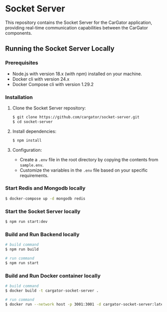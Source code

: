 # Socket Server

This repository contains the Socket Server for the CarGator application, providing real-time communication capabilities between the CarGator components.

## Running the Socket Server Locally

### Prerequisites

- Node.js with version 18.x (with npm) installed on your machine.
- Docker cli with version 24.x
- Docker Compose cli with version 1.29.2

### Installation

1. Clone the Socket Server repository:

    ```bash
    $ git clone https://github.com/cargator/socket-server.git
    $ cd socket-server
    ```

2. Install dependencies:

    ```bash
    $ npm install
    ```

3. Configuration:

    - Create a `.env` file in the root directory by copying the contents from `sample.env`.
    - Customize the variables in the `.env` file based on your specific requirements.

### Start Redis and Mongodb locally

```bash
$ docker-compose up -d mongodb redis
```

### Start the Socket Server locally

```bash
$ npm run start:dev
```

### Build and Run Backend locally

```bash
# build command
$ npm run build
```

```bash
# run command
$ npm run start
```

### Build and Run Docker container locally

```bash
# build command
$ docker build -t cargator-socket-server .
```

```bash
# run command
$ docker run --network host -p 3001:3001 -d cargator-socket-server:latest
```
